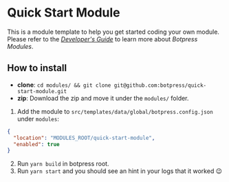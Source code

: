 # Quick Start Module

This is a module template to help you get started coding your own module. Please refer to the [_Developer's Guide_](https://botpress.io/docs/latest/docs/modules/install) to learn more about _Botpress Modules_.

## How to install

- **clone**: `cd modules/ && git clone git@github.com:botpress/quick-start-module.git`
- **zip**: Download the zip and move it under the `modules/` folder.

1. Add the module to `src/templates/data/global/botpress.config.json` under `modules`:

```json
{
  "location": "MODULES_ROOT/quick-start-module",
  "enabled": true
}
```

2. Run `yarn build` in botpress root.
1. Run `yarn start` and you should see an hint in your logs that it worked 😉
